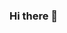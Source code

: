 ### Hi there 👋

<!--
**thhorr/thhorr** is a ✨ _special_ ✨ repository because its `README.md` (this file) appears on your GitHub profile.

Here are some ideas to get you started:
[README.md](https://github.com/thhorr/thhorr/files/7812407/README.md)

- 🔭 I’m currently working on ...
- 🌱 I’m currently learning ...
- 👯 I’m looking to collaborate on ...
- 🤔 I’m looking for help with ...
- 💬 Ask me about ...
- 📫 How to reach me: ...
- 😄 Pronouns: He/His
- ⚡ Fun fact: 
-->
